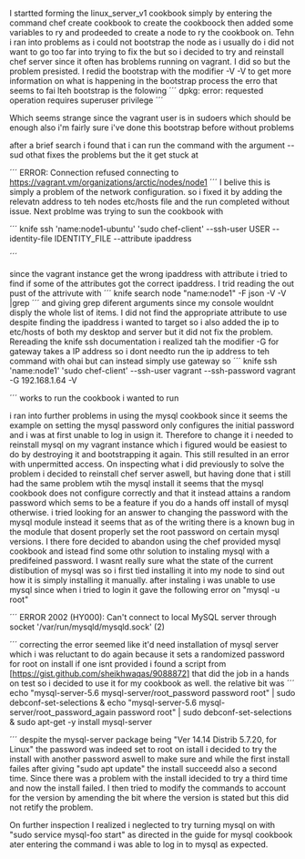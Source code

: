 I startted forming  the linux_server_v1 cookbook simply by entering the command chef create cookbook to create the cookboock then added some variables to ry and prodeeded to create a node to ry the cookbook on. Tehn i ran into problems as i could not bootstrap the node as i usually do i did not want to go too far into trying to fix the but so i decided to try and reinstall chef server since it often has broblems running on vagrant. I did so but the problem presisted. I redid the bootstrap with the modifier -V -V to get more information on what is happening in the bootstrap process the erro that seems to fai lteh bootstrap is the folowing 
´´´
dpkg: error: requested operation requires superuser privilege
´´´

Which seems strange since the vagrant user is in sudoers which should be enough also i'm fairly sure i've done this bootstrap before without problems

after a brief search i found that i can run the command with the argument -- sud othat fixes the problems but the it get stuck at 

´´´
ERROR: Connection refused connecting to https://vagrant.vm/organizations/arctic/nodes/node1
´´´
I belive this is simply a problem of the network configuration. so i fixed it by adding the relevatn address to teh nodes etc/hosts file and the run completed without issue.
Next problme was trying to sun the cookbook with 

´´´
knife ssh 'name:node1-ubuntu' 'sudo chef-client' --ssh-user USER --identity-file IDENTITY_FILE --attribute ipaddress


´´´

since the vagrant instance get the wrong ipaddress with attribute i tried to find if some of the attributes got the correct ipaddress. I trid reading the out pust of the attrivute with 
´´´
knife search node "name:node1" -F json -V -V |grep 
´´´
and giving grep diferent arguments since my console wouldnt disply the whole list of items. I did not find the appropriate attribute to use despite finding the ipaddress i wanted to target so i also added the ip to etc/hosts of both my desktop and server but it did not fix the problem. 
Rereading the knife ssh documentation i realized tah the modifier -G for gateway takes a IP address so i dont needto run the ip address to teh command with ohai but can instead simply use gateway so
´´´
knife ssh 'name:node1' 'sudo chef-client' --ssh-user vagrant --ssh-password vagrant -G 192.168.1.64 -V

´´´
works to run the cookbook i wanted to run

i ran into further problems in using the mysql cookbook since it seems the example on setting the mysql password only configures the initial password and i was at first unable to log in usign it. Therefore to change it i needed to reinstall mysql on my vagrant instance which i figured would be easiest to do by destroying it and bootstrapping it again. This still resulted in an error with unpermitted access. On inspecting what i did previously to solve the problem i decided to reinstall chef server aswell, but having done that i still had the same problem wtih the mysql install it seems that the mysql cookbook does not configure correctly and that it instead attains a random password which sems to be a feature if you do a hands off install of mysql otherwise. i tried looking for an answer to changing the password with the mysql module instead it seems that as of the writing there is a known bug in the module that dosent properly set the root password on certain mysql versions. I there fore decided to abandon using the chef provided mysql cookbook and istead find some othr solution to instaling mysql with a predifeined password. I wasnt really sure what the state of the current distibution of mysql was so i first tied installing it into my node to sind out how it is simply installing it manually. after instaling i was unable to use mysql since when i tried to login it gave the following error on "mysql -u root"

´´´
ERROR 2002 (HY000): Can't connect to local MySQL server through socket '/var/run/mysqld/mysqld.sock' (2)

´´´
correcting the error seemed like it'd need installation of mysql server which i was reluctant to do again because it sets a randomized password for root on install if one isnt provided i found a script from [https://gist.github.com/sheikhwaqas/9088872] that did the job in a hands on test so i decided to use it for my cookbook as well. the relative bit was 
´´´
echo "mysql-server-5.6 mysql-server/root_password password root" | sudo debconf-set-selections & echo "mysql-server-5.6 mysql-server/root_password_again password root" | sudo debconf-set-selections & sudo apt-get -y install mysql-server


´´´
despite the mysql-server package being "Ver 14.14 Distrib 5.7.20, for Linux" the password was indeed set to root on istall i decided to try the install with another password aswell to make sure and while the first install failes after giving "sudo apt update" the install succeedd also a second time. Since there was a problem with the install idecided to try a third time and now the install failed. I then tried to modify the commands to account for the version by amending the bit where the version is stated but this did not retify the problem. 

On further inspection I realized i neglected to try turning mysql on with "sudo service mysql-foo start" as directed in the guide for mysql cookbook ater entering the command i was able to log in to mysql as expected.
